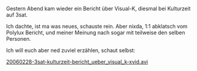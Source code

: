 <html><body><p>Gestern Abend kam wieder ein Bericht über Visual-K, diesmal bei Kulturzeit auf 3sat.<br>

Ich dachte, ist ma was neues, schauste rein. Aber nixda, 1:1 abklatsch vom Polylux Bericht, und meiner Meinung nach sogar mit teilweise den selben Personen.<br>

Ich will euch aber ned zuviel erzählen, schaut selbst:<br>

<a href="files/20060228-3sat-kulturzeit-bericht_ueber_visual_k-xvid.avi">20060228-3sat-kulturzeit-bericht_ueber_visual_k-xvid.avi</a></p></body></html>